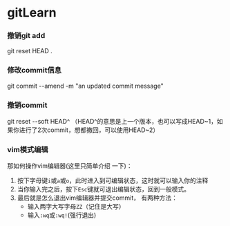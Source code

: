# gitLearn
### 撤销git add

git reset HEAD .

### 修改commit信息

git commit --amend -m "an updated commit message"

### 撤销commit

git reset --soft HEAD^   （HEAD^的意思是上一个版本，也可以写成HEAD~1，如果你进行了2次commit，想都撤回，可以使用HEAD~2）

### vim模式编辑 

那如何操作vim编辑器(这里只简单介绍 一下)：

1. 按下字母键`i`或`a`或`o`，此时进入到可编辑状态，这时就可以输入你的注释
2. 当你输入完之后，按下`Esc`键就可退出编辑状态，回到一般模式。
3. 最后就是怎么退出vim编辑器并提交commit， 有两种方法：
   - 输入两字大写字母`ZZ`（记住是大写）
   - 输入`:wq`或`:wq!`(强行退出)

